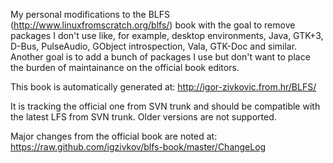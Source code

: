 My personal modifications to the BLFS (http://www.linuxfromscratch.org/blfs/)
book with the goal to remove packages I don't use like, for example, desktop
environments, Java, GTK+3, D-Bus, PulseAudio, GObject introspection, Vala,
GTK-Doc and similar. Another goal is to add a bunch of packages I use but don't
want to place the burden of maintainance on the official book editors.

This book is automatically generated at: http://igor-zivkovic.from.hr/BLFS/

It is tracking the official one from SVN trunk and should be compatible with the
latest LFS from SVN trunk. Older versions are not supported.

Major changes from the official book are noted at:
https://raw.github.com/igzivkov/blfs-book/master/ChangeLog
